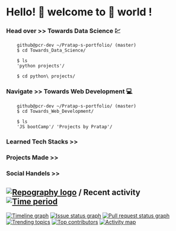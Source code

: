 # Hello! :wave: welcome to :robot: world !
### Head over >> Towards Data Science :chart: 
        github@pcr-dev ~/Pratap-s-portfolio/ (master) 
        $ cd Towards_Data_Science/
        
        $ ls
        'python projects'/

        $ cd python\ projects/

### Navigate  >> Towards Web Development :computer: 
        github@pcr-dev ~/Pratap-s-portfolio/ (master)
        $ cd Towards_Web_Development/
        
        $ ls
        'JS bootCamp'/ 'Projects by Pratap'/

### Learned Tech Stacks >> 

### Projects Made >>

### Social Handels >>



<!-- ### On the top there are two different Directories as the name suggest the first one is for Data Science Journey and the other one for Web development -->

<!-- ### As of now what I have achived in my Web development Journey, lets try to understand through this visualization -->

## [![Repography logo](https://images.repography.com/logo.svg)](https://repography.com) / Recent activity [![Time period](https://images.repography.com/31495716/Pcr-dev/Pratap-s-portfolio/recent-activity/d1becd0687472eea7fb9512dafc27b8a_badge.svg)](https://repography.com)
[![Timeline graph](https://images.repography.com/31495716/Pcr-dev/Pratap-s-portfolio/recent-activity/d1becd0687472eea7fb9512dafc27b8a_timeline.svg)](https://github.com/Pcr-dev/Pratap-s-portfolio/commits)
[![Issue status graph](https://images.repography.com/31495716/Pcr-dev/Pratap-s-portfolio/recent-activity/d1becd0687472eea7fb9512dafc27b8a_issues.svg)](https://github.com/Pcr-dev/Pratap-s-portfolio/issues)
[![Pull request status graph](https://images.repography.com/31495716/Pcr-dev/Pratap-s-portfolio/recent-activity/d1becd0687472eea7fb9512dafc27b8a_prs.svg)](https://github.com/Pcr-dev/Pratap-s-portfolio/pulls)
[![Trending topics](https://images.repography.com/31495716/Pcr-dev/Pratap-s-portfolio/recent-activity/d1becd0687472eea7fb9512dafc27b8a_words.svg)](https://github.com/Pcr-dev/Pratap-s-portfolio/commits)
[![Top contributors](https://images.repography.com/31495716/Pcr-dev/Pratap-s-portfolio/recent-activity/d1becd0687472eea7fb9512dafc27b8a_users.svg)](https://github.com/Pcr-dev/Pratap-s-portfolio/graphs/contributors)
[![Activity map](https://images.repography.com/31495716/Pcr-dev/Pratap-s-portfolio/recent-activity/d1becd0687472eea7fb9512dafc27b8a_map.svg)](https://github.com/Pcr-dev/Pratap-s-portfolio/commits)

